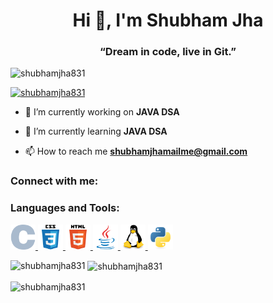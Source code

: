 <h1 align="center">Hi 👋, I'm Shubham Jha</h1>
<h3 align="center">“Dream in code, live in Git.”</h3>

<p align="left"> <img src="https://komarev.com/ghpvc/?username=shubhamjha831&label=Profile%20views&color=0e75b6&style=flat" alt="shubhamjha831" /> </p>

<p align="left"> <a href="https://github.com/ryo-ma/github-profile-trophy"><img src="https://github-profile-trophy.vercel.app/?username=shubhamjha831" alt="shubhamjha831" /></a> </p>

- 🔭 I’m currently working on **JAVA DSA**

- 🌱 I’m currently learning **JAVA DSA**

- 📫 How to reach me **shubhamjhamailme@gmail.com**

<h3 align="left">Connect with me:</h3>
<p align="left">
</p>

<h3 align="left">Languages and Tools:</h3>
<p align="left"> <a href="https://www.cprogramming.com/" target="_blank" rel="noreferrer"> <img src="https://raw.githubusercontent.com/devicons/devicon/master/icons/c/c-original.svg" alt="c" width="40" height="40"/> </a> <a href="https://www.w3schools.com/css/" target="_blank" rel="noreferrer"> <img src="https://raw.githubusercontent.com/devicons/devicon/master/icons/css3/css3-original-wordmark.svg" alt="css3" width="40" height="40"/> </a> <a href="https://www.w3.org/html/" target="_blank" rel="noreferrer"> <img src="https://raw.githubusercontent.com/devicons/devicon/master/icons/html5/html5-original-wordmark.svg" alt="html5" width="40" height="40"/> </a> <a href="https://www.java.com" target="_blank" rel="noreferrer"> <img src="https://raw.githubusercontent.com/devicons/devicon/master/icons/java/java-original.svg" alt="java" width="40" height="40"/> </a> <a href="https://www.linux.org/" target="_blank" rel="noreferrer"> <img src="https://raw.githubusercontent.com/devicons/devicon/master/icons/linux/linux-original.svg" alt="linux" width="40" height="40"/> </a> <a href="https://www.python.org" target="_blank" rel="noreferrer"> <img src="https://raw.githubusercontent.com/devicons/devicon/master/icons/python/python-original.svg" alt="python" width="40" height="40"/> </a> </p>

<p><img align="left" src="https://github-readme-stats.vercel.app/api/top-langs?username=shubhamjha831&show_icons=true&locale=en&layout=compact" alt="shubhamjha831" /></p>

<p>&nbsp;<img align="center" src="https://github-readme-stats.vercel.app/api?username=shubhamjha831&show_icons=true&locale=en" alt="shubhamjha831" /></p>

<p><img align="center" src="https://github-readme-streak-stats.herokuapp.com/?user=shubhamjha831&" alt="shubhamjha831" /></p>
